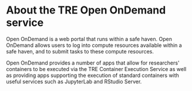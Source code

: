 # About the TRE Open OnDemand service

Open OnDemand is a web portal that runs within a safe haven. Open OnDemand allows users to log into compute resources available within a safe haven, and to submit tasks to these compute resources.

Open OnDemand provides a number of apps that allow for researchers' containers to be executed via the TRE Container Execution Service as well as providing apps supporting the execution of standard containers with useful services such as JupyterLab and RStudio Server.
